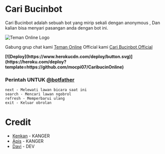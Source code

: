 # Cari Bucinbot

Cari Bucinbot adalah sebuah bot yang mirip sekali dengan anonymous , Dan kalian bisa menyari pasangan anda dengan bot ini.
 
![Teman Online Logo](https://telegra.ph/file/2ae553876a8e905b62f70.jpg)

Gabung grup chat kami [Teman Online](https://t.me/GabutIsUsOfficial)
Official kami [Cari Bucinbot Official](https://t.me/Userbot7STAR)

<b>
[![Deploy](https://www.herokucdn.com/deploy/button.svg)](https://heroku.com/deploy?template=https://github.com/mocpi07/CaribucinOnline)
</b>

### Perintah UNTUK [@botfather](https://t.me/botfather)
```
next - Melewati lawan bicara saat ini
search - Mencari lawan ngobrol
refresh - Memperbarui ulang
exit - Keluar obrolan
```
# Credit 

*    [Kenkan](https://github.com/kenkannih) - KANGER
*    [Apis](https://github.com/apisuserbot) - KANGER
*    [Davi](https://github.com/davi78) - DEV
